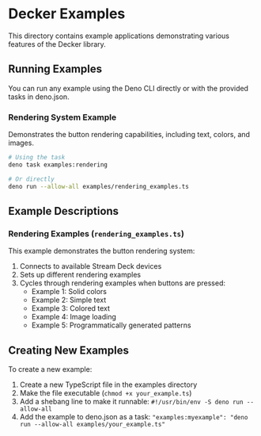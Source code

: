 # Decker Examples

This directory contains example applications demonstrating various features of the Decker library.

## Running Examples

You can run any example using the Deno CLI directly or with the provided tasks in deno.json.

### Rendering System Example

Demonstrates the button rendering capabilities, including text, colors, and images.

```bash
# Using the task
deno task examples:rendering

# Or directly
deno run --allow-all examples/rendering_examples.ts
```

## Example Descriptions

### Rendering Examples (`rendering_examples.ts`)

This example demonstrates the button rendering system:

1. Connects to available Stream Deck devices
2. Sets up different rendering examples
3. Cycles through rendering examples when buttons are pressed:
   - Example 1: Solid colors
   - Example 2: Simple text
   - Example 3: Colored text
   - Example 4: Image loading
   - Example 5: Programmatically generated patterns

## Creating New Examples

To create a new example:

1. Create a new TypeScript file in the examples directory
2. Make the file executable (`chmod +x your_example.ts`)
3. Add a shebang line to make it runnable: `#!/usr/bin/env -S deno run --allow-all`
4. Add the example to deno.json as a task: `"examples:myexample": "deno run --allow-all examples/your_example.ts"`